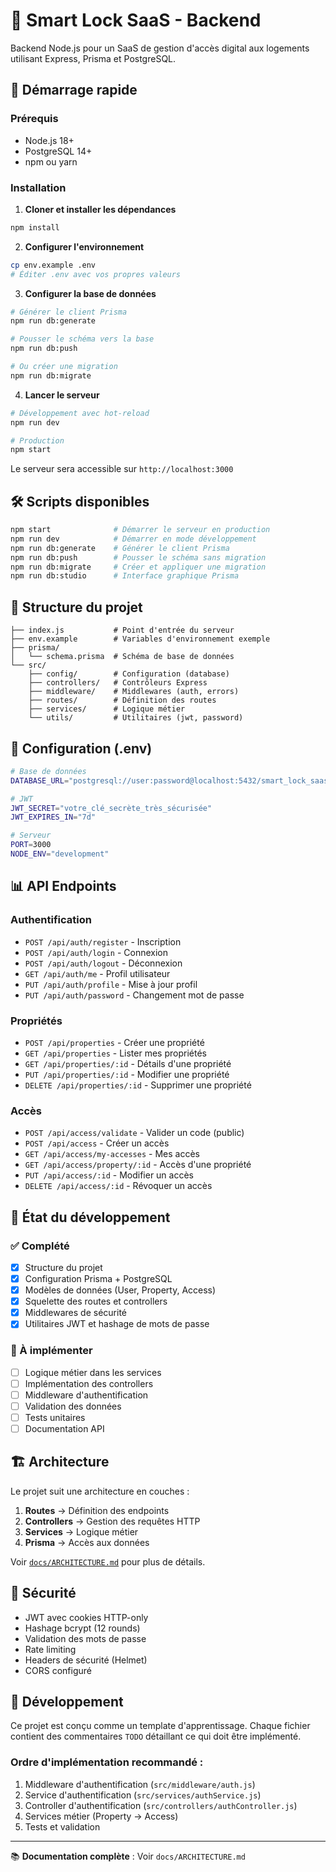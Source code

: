 # 🔐 Smart Lock SaaS - Backend

Backend Node.js pour un SaaS de gestion d'accès digital aux logements utilisant Express, Prisma et PostgreSQL.

## 🚀 Démarrage rapide

### Prérequis
- Node.js 18+ 
- PostgreSQL 14+
- npm ou yarn

### Installation

1. **Cloner et installer les dépendances**
```bash
npm install
```

2. **Configurer l'environnement**
```bash
cp env.example .env
# Éditer .env avec vos propres valeurs
```

3. **Configurer la base de données**
```bash
# Générer le client Prisma
npm run db:generate

# Pousser le schéma vers la base
npm run db:push

# Ou créer une migration
npm run db:migrate
```

4. **Lancer le serveur**
```bash
# Développement avec hot-reload
npm run dev

# Production
npm start
```

Le serveur sera accessible sur `http://localhost:3000`

## 🛠️ Scripts disponibles

```bash
npm start              # Démarrer le serveur en production
npm run dev            # Démarrer en mode développement
npm run db:generate    # Générer le client Prisma
npm run db:push        # Pousser le schéma sans migration
npm run db:migrate     # Créer et appliquer une migration
npm run db:studio      # Interface graphique Prisma
```

## 📁 Structure du projet

```
├── index.js           # Point d'entrée du serveur
├── env.example        # Variables d'environnement exemple
├── prisma/
│   └── schema.prisma  # Schéma de base de données
└── src/
    ├── config/        # Configuration (database)
    ├── controllers/   # Contrôleurs Express
    ├── middleware/    # Middlewares (auth, errors)
    ├── routes/        # Définition des routes
    ├── services/      # Logique métier
    └── utils/         # Utilitaires (jwt, password)
```

## 🔧 Configuration (.env)

```bash
# Base de données
DATABASE_URL="postgresql://user:password@localhost:5432/smart_lock_saas"

# JWT
JWT_SECRET="votre_clé_secrète_très_sécurisée"
JWT_EXPIRES_IN="7d"

# Serveur
PORT=3000
NODE_ENV="development"
```

## 📊 API Endpoints

### Authentification
- `POST /api/auth/register` - Inscription
- `POST /api/auth/login` - Connexion  
- `POST /api/auth/logout` - Déconnexion
- `GET /api/auth/me` - Profil utilisateur
- `PUT /api/auth/profile` - Mise à jour profil
- `PUT /api/auth/password` - Changement mot de passe

### Propriétés
- `POST /api/properties` - Créer une propriété
- `GET /api/properties` - Lister mes propriétés
- `GET /api/properties/:id` - Détails d'une propriété
- `PUT /api/properties/:id` - Modifier une propriété
- `DELETE /api/properties/:id` - Supprimer une propriété

### Accès
- `POST /api/access/validate` - Valider un code (public)
- `POST /api/access` - Créer un accès
- `GET /api/access/my-accesses` - Mes accès
- `GET /api/access/property/:id` - Accès d'une propriété
- `PUT /api/access/:id` - Modifier un accès
- `DELETE /api/access/:id` - Révoquer un accès

## 🎯 État du développement

### ✅ Complété
- [x] Structure du projet
- [x] Configuration Prisma + PostgreSQL
- [x] Modèles de données (User, Property, Access)
- [x] Squelette des routes et controllers
- [x] Middlewares de sécurité
- [x] Utilitaires JWT et hashage de mots de passe

### 🚧 À implémenter
- [ ] Logique métier dans les services
- [ ] Implémentation des controllers
- [ ] Middleware d'authentification
- [ ] Validation des données
- [ ] Tests unitaires
- [ ] Documentation API

## 🏗️ Architecture

Le projet suit une architecture en couches :

1. **Routes** → Définition des endpoints
2. **Controllers** → Gestion des requêtes HTTP  
3. **Services** → Logique métier
4. **Prisma** → Accès aux données

Voir [`docs/ARCHITECTURE.md`](./docs/ARCHITECTURE.md) pour plus de détails.

## 🔐 Sécurité

- JWT avec cookies HTTP-only
- Hashage bcrypt (12 rounds)
- Validation des mots de passe
- Rate limiting
- Headers de sécurité (Helmet)
- CORS configuré

## 🤝 Développement

Ce projet est conçu comme un template d'apprentissage. Chaque fichier contient des commentaires `TODO` détaillant ce qui doit être implémenté.

### Ordre d'implémentation recommandé :
1. Middleware d'authentification (`src/middleware/auth.js`)
2. Service d'authentification (`src/services/authService.js`)
3. Controller d'authentification (`src/controllers/authController.js`)
4. Services métier (Property → Access)
5. Tests et validation

---

📚 **Documentation complète** : Voir `docs/ARCHITECTURE.md` 